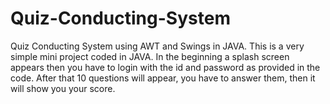 # Quiz-Conducting-System
Quiz Conducting System using AWT and Swings in JAVA.
This is a very simple mini project coded in JAVA.
In the beginning a splash screen appears then you have to login with the id and password as provided in the code.
After that 10 questions will appear, you have to answer them, then it will show you your score.
